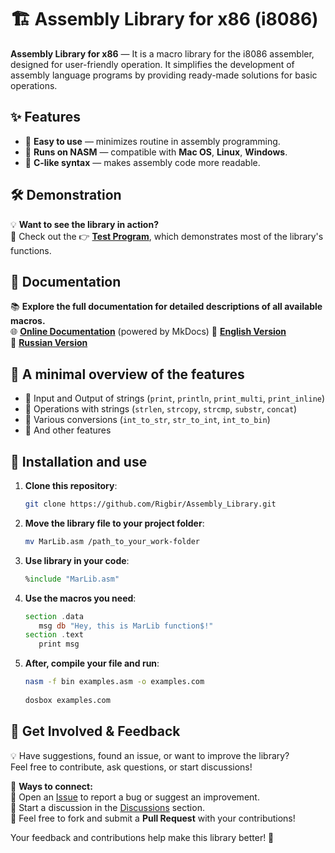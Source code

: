 # 🏗️ Assembly Library for x86 (i8086)

**Assembly Library for x86** — It is a macro library for the i8086 assembler, designed for user-friendly operation. It simplifies the development of assembly language programs by providing ready-made solutions for basic operations. 

## ✨ Features  
- 🔹 **Easy to use** — minimizes routine in assembly programming.  
- 🔹 **Runs on NASM** — compatible with **Mac OS**, **Linux**, **Windows**.  
- 🔹 **C-like syntax** — makes assembly code more readable.  

## 🛠️ Demonstration  
💡 **Want to see the library in action?**  
📌 Check out the 👉 [**Test Program**](https://github.com/Rigbir/Assembly_Library/blob/main/TestLib.asm), which demonstrates most of the library's functions. 

## 📄 Documentation  

📚 **Explore the full documentation for detailed descriptions of all available macros.**  
🌐 [**Online Documentation**](https://rigbir.github.io/Assembly_Library/) (powered by MkDocs)
🔹 [**English Version**](https://github.com/Rigbir/Assembly_Library/blob/main/docs/README_EN.md)  
🔹 [**Russian Version**](https://github.com/Rigbir/Assembly_Library/blob/main/docs/README_RU.md)  

## 🔧 A minimal overview of the features

- 📌 Input and Output of strings (`print`, `println`, `print_multi`, `print_inline`)
- 📌 Operations with strings (`strlen`, `strcopy`, `strcmp`, `substr`, `concat`)
- 📌 Various conversions (`int_to_str`, `str_to_int`, `int_to_bin`)
- 📌 And other features

## 🚀 Installation and use

1. **Clone this repository**:
   ```sh
   git clone https://github.com/Rigbir/Assembly_Library.git
   ```
2. **Move the library file to your project folder**:
   ```sh
   mv MarLib.asm /path_to_your_work-folder
   ```
3. **Use library in your code**:
   ```asm
   %include "MarLib.asm"
   ```
4. **Use the macros you need**:
   ```asm
   section .data
      msg db "Hey, this is MarLib function$!"
   section .text
      print msg
   ```
5. **After, compile your file and run**:
   ```sh
   nasm -f bin examples.asm -o examples.com 
  
   dosbox examples.com
   ```

## 💬 Get Involved & Feedback  

💡 Have suggestions, found an issue, or want to improve the library?  
Feel free to contribute, ask questions, or start discussions!  

📌 **Ways to connect:**  
🔹 Open an [Issue](https://github.com/Rigbir/Assembly_Library/issues) to report a bug or suggest an improvement.  
🔹 Start a discussion in the [Discussions](https://github.com/Rigbir/Assembly_Library/discussions) section.  
🔹 Feel free to fork and submit a **Pull Request** with your contributions!  

Your feedback and contributions help make this library better! 🚀  
